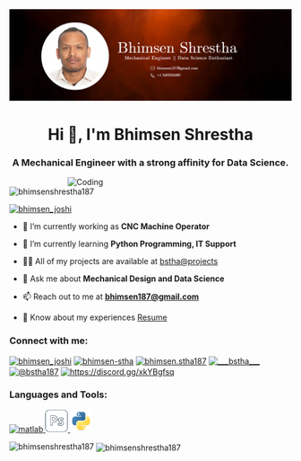 <img align="justify" alt="Coding" src="Banner.png">
<h1 align="center">Hi 👋, I'm Bhimsen Shrestha</h1>
<h3 align="center">A Mechanical Engineer with a strong affinity for Data Science.</h3>

<img align="right" alt="Coding" width="400" src="https://shorturl.at/dxioK">


<p align="left"> <img src="https://komarev.com/ghpvc/?username=bhimsenshrestha187&label=Profile%20views&color=0e75b6&style=flat" alt="bhimsenshrestha187" /> </p>

<p align="left"> <a href="https://twitter.com/bhimsen_joshi" target="blank"><img src="https://img.shields.io/twitter/follow/bhimsen_joshi?logo=twitter&style=for-the-badge" alt="bhimsen_joshi" /></a> </p>

- 🔭 I’m currently working as **CNC Machine Operator** 

- 🌱 I’m currently learning **Python Programming, IT Support**

- 👨‍💻 All of my projects are available at [bstha@projects](bstha@projects)

- 💬 Ask me about **Mechanical Design and Data Science**

- 📫 Reach out to me at **bhimsen187@gmail.com**

- 📄 Know about my experiences [Resume](Resume)

<h3 align="left">Connect with me:</h3>
<p align="left">
<a href="https://twitter.com/bhimsen_joshi" target="blank"><img align="center" src="https://raw.githubusercontent.com/rahuldkjain/github-profile-readme-generator/master/src/images/icons/Social/twitter.svg" alt="bhimsen_joshi" height="30" width="40" /></a>
<a href="https://linkedin.com/in/bhimsen-stha" target="blank"><img align="center" src="https://raw.githubusercontent.com/rahuldkjain/github-profile-readme-generator/master/src/images/icons/Social/linked-in-alt.svg" alt="bhimsen-stha" height="30" width="40" /></a>
<a href="https://fb.com/bhimsen.stha187" target="blank"><img align="center" src="https://raw.githubusercontent.com/rahuldkjain/github-profile-readme-generator/master/src/images/icons/Social/facebook.svg" alt="bhimsen.stha187" height="30" width="40" /></a>
<a href="https://instagram.com/___bstha___" target="blank"><img align="center" src="https://raw.githubusercontent.com/rahuldkjain/github-profile-readme-generator/master/src/images/icons/Social/instagram.svg" alt="___bstha___" height="30" width="40" /></a>
<a href="https://www.youtube.com/c/@bstha187" target="blank"><img align="center" src="https://raw.githubusercontent.com/rahuldkjain/github-profile-readme-generator/master/src/images/icons/Social/youtube.svg" alt="@bstha187" height="30" width="40" /></a>
<a href="https://discord.gg/https://discord.gg/xkYBgfsq" target="blank"><img align="center" src="https://raw.githubusercontent.com/rahuldkjain/github-profile-readme-generator/master/src/images/icons/Social/discord.svg" alt="https://discord.gg/xkYBgfsq" height="30" width="40" /></a>
</p>

<h3 align="left">Languages and Tools:</h3>
<p align="left"> <a href="https://www.mathworks.com/" target="_blank" rel="noreferrer"> <img src="https://upload.wikimedia.org/wikipedia/commons/2/21/Matlab_Logo.png" alt="matlab" width="40" height="40"/> </a> <a href="https://www.photoshop.com/en" target="_blank" rel="noreferrer"> <img src="https://raw.githubusercontent.com/devicons/devicon/master/icons/photoshop/photoshop-line.svg" alt="photoshop" width="40" height="40"/> </a> <a href="https://www.python.org" target="_blank" rel="noreferrer"> <img src="https://raw.githubusercontent.com/devicons/devicon/master/icons/python/python-original.svg" alt="python" width="40" height="40"/> </a> </p>

<p><img align="left" src="https://github-readme-stats.vercel.app/api/top-langs?username=bhimsenshrestha187&show_icons=true&locale=en&layout=compact" alt="bhimsenshrestha187" /></p>

<p>&nbsp;<img align="center" src="https://github-readme-stats.vercel.app/api?username=bhimsenshrestha187&show_icons=true&locale=en" alt="bhimsenshrestha187" /></p>
